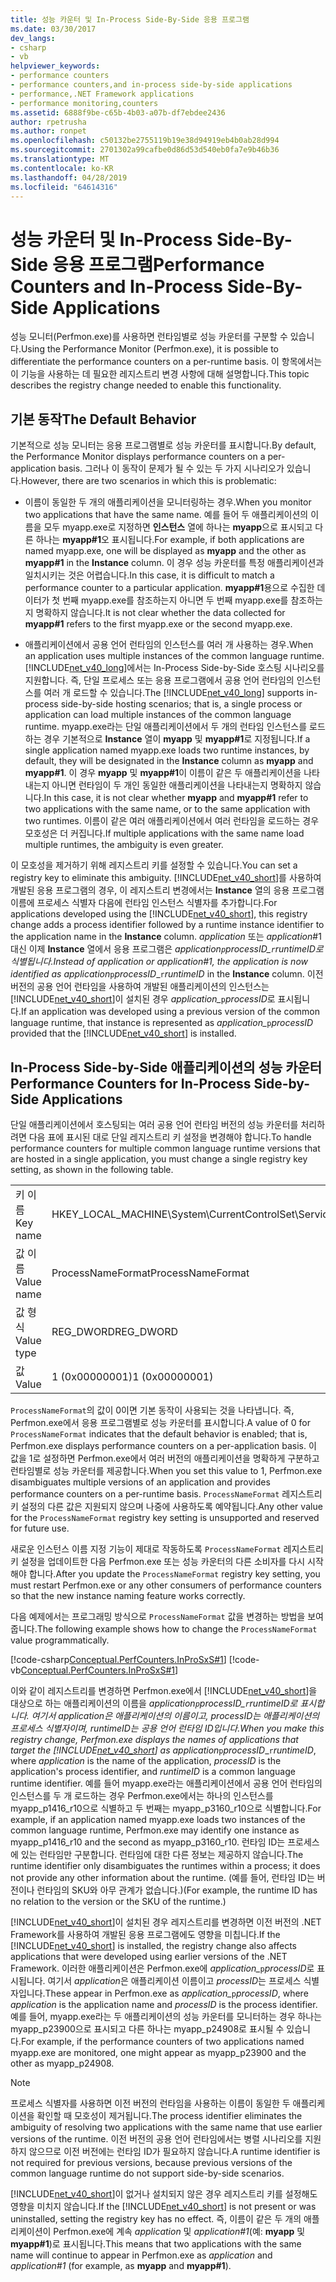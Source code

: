 ```yaml
---
title: 성능 카운터 및 In-Process Side-By-Side 응용 프로그램
ms.date: 03/30/2017
dev_langs:
- csharp
- vb
helpviewer_keywords:
- performance counters
- performance counters,and in-process side-by-side applications
- performance,.NET Framework applications
- performance monitoring,counters
ms.assetid: 6888f9be-c65b-4b03-a07b-df7ebdee2436
author: rpetrusha
ms.author: ronpet
ms.openlocfilehash: c50132be2755119b19e38d94919eb4b0ab28d994
ms.sourcegitcommit: 2701302a99cafbe0d86d53d540eb0fa7e9b46b36
ms.translationtype: MT
ms.contentlocale: ko-KR
ms.lasthandoff: 04/28/2019
ms.locfileid: "64614316"
---
```

# <a name="performance-counters-and-in-process-side-by-side-applications"></a><span data-ttu-id="bd841-102">성능 카운터 및 In-Process Side-By-Side 응용 프로그램</span><span class="sxs-lookup"><span data-stu-id="bd841-102">Performance Counters and In-Process Side-By-Side Applications</span></span>
<span data-ttu-id="bd841-103">성능 모니터(Perfmon.exe)를 사용하면 런타임별로 성능 카운터를 구분할 수 있습니다.</span><span class="sxs-lookup"><span data-stu-id="bd841-103">Using the Performance Monitor (Perfmon.exe), it is possible to differentiate the performance counters on a per-runtime basis.</span></span> <span data-ttu-id="bd841-104">이 항목에서는 이 기능을 사용하는 데 필요한 레지스트리 변경 사항에 대해 설명합니다.</span><span class="sxs-lookup"><span data-stu-id="bd841-104">This topic describes the registry change needed to enable this functionality.</span></span>  
  
## <a name="the-default-behavior"></a><span data-ttu-id="bd841-105">기본 동작</span><span class="sxs-lookup"><span data-stu-id="bd841-105">The Default Behavior</span></span>  
 <span data-ttu-id="bd841-106">기본적으로 성능 모니터는 응용 프로그램별로 성능 카운터를 표시합니다.</span><span class="sxs-lookup"><span data-stu-id="bd841-106">By default, the Performance Monitor displays performance counters on a per-application basis.</span></span> <span data-ttu-id="bd841-107">그러나 이 동작이 문제가 될 수 있는 두 가지 시나리오가 있습니다.</span><span class="sxs-lookup"><span data-stu-id="bd841-107">However, there are two scenarios in which this is problematic:</span></span>  
  
- <span data-ttu-id="bd841-108">이름이 동일한 두 개의 애플리케이션을 모니터링하는 경우.</span><span class="sxs-lookup"><span data-stu-id="bd841-108">When you monitor two applications that have the same name.</span></span> <span data-ttu-id="bd841-109">예를 들어 두 애플리케이션의 이름을 모두 myapp.exe로 지정하면 **인스턴스** 열에 하나는 **myapp**으로 표시되고 다른 하나는 **myapp#1**오 표시됩니다.</span><span class="sxs-lookup"><span data-stu-id="bd841-109">For example, if both applications are named myapp.exe, one will be displayed as **myapp** and the other as **myapp#1** in the **Instance** column.</span></span> <span data-ttu-id="bd841-110">이 경우 성능 카운터를 특정 애플리케이션과 일치시키는 것은 어렵습니다.</span><span class="sxs-lookup"><span data-stu-id="bd841-110">In this case, it is difficult to match a performance counter to a particular application.</span></span> <span data-ttu-id="bd841-111">**myapp#1**용으로 수집한 데이터가 첫 번째 myapp.exe를 참조하는지 아니면 두 번째 myapp.exe를 참조하는지 명확하지 않습니다.</span><span class="sxs-lookup"><span data-stu-id="bd841-111">It is not clear whether the data collected for **myapp#1** refers to the first myapp.exe or the second myapp.exe.</span></span>  
  
- <span data-ttu-id="bd841-112">애플리케이션에서 공용 언어 런타임의 인스턴스를 여러 개 사용하는 경우.</span><span class="sxs-lookup"><span data-stu-id="bd841-112">When an application uses multiple instances of the common language runtime.</span></span> <span data-ttu-id="bd841-113">[!INCLUDE[net_v40_long](../../../includes/net-v40-long-md.md)]에서는 In-Process Side-by-Side 호스팅 시나리오를 지원합니다. 즉, 단일 프로세스 또는 응용 프로그램에서 공용 언어 런타임의 인스턴스를 여러 개 로드할 수 있습니다.</span><span class="sxs-lookup"><span data-stu-id="bd841-113">The [!INCLUDE[net_v40_long](../../../includes/net-v40-long-md.md)] supports in-process side-by-side hosting scenarios; that is, a single process or application can load multiple instances of the common language runtime.</span></span> <span data-ttu-id="bd841-114">myapp.exe라는 단일 애플리케이션에서 두 개의 런타임 인스턴스를 로드하는 경우 기본적으로 **Instance** 열이 **myapp** 및 **myapp#1**로 지정됩니다.</span><span class="sxs-lookup"><span data-stu-id="bd841-114">If a single application named myapp.exe loads two runtime instances, by default, they will be designated in the **Instance** column as **myapp** and **myapp#1**.</span></span> <span data-ttu-id="bd841-115">이 경우 **myapp** 및 **myapp#1**이 이름이 같은 두 애플리케이션을 나타내는지 아니면 런타임이 두 개인 동일한 애플리케이션을 나타내는지 명확하지 않습니다.</span><span class="sxs-lookup"><span data-stu-id="bd841-115">In this case, it is not clear whether **myapp** and **myapp#1** refer to two applications with the same name, or to the same application with two runtimes.</span></span> <span data-ttu-id="bd841-116">이름이 같은 여러 애플리케이션에서 여러 런타임을 로드하는 경우 모호성은 더 커집니다.</span><span class="sxs-lookup"><span data-stu-id="bd841-116">If multiple applications with the same name load multiple runtimes, the ambiguity is even greater.</span></span>  
  
 <span data-ttu-id="bd841-117">이 모호성을 제거하기 위해 레지스트리 키를 설정할 수 있습니다.</span><span class="sxs-lookup"><span data-stu-id="bd841-117">You can set a registry key to eliminate this ambiguity.</span></span> <span data-ttu-id="bd841-118">[!INCLUDE[net_v40_short](../../../includes/net-v40-short-md.md)]를 사용하여 개발된 응용 프로그램의 경우, 이 레지스트리 변경에서는 **Instance** 열의 응용 프로그램 이름에 프로세스 식별자 다음에 런타임 인스턴스 식별자를 추가합니다.</span><span class="sxs-lookup"><span data-stu-id="bd841-118">For applications developed using the [!INCLUDE[net_v40_short](../../../includes/net-v40-short-md.md)], this registry change adds a process identifier followed by a runtime instance identifier to the application name in the **Instance** column.</span></span> <span data-ttu-id="bd841-119">*application* 또는 *application*#1 대신 이제 **Instance** 열에서 응용 프로그램은 *application*_`p`*processID*\_`r`*runtimeID*로 식별됩니다.</span><span class="sxs-lookup"><span data-stu-id="bd841-119">Instead of *application* or *application*#1, the application is now identified as *application*_`p`*processID*\_`r`*runtimeID* in the **Instance** column.</span></span> <span data-ttu-id="bd841-120">이전 버전의 공용 언어 런타임을 사용하여 개발된 애플리케이션의 인스턴스는 [!INCLUDE[net_v40_short](../../../includes/net-v40-short-md.md)]이 설치된 경우 *application\_*`p`*processID*로 표시됩니다.</span><span class="sxs-lookup"><span data-stu-id="bd841-120">If an application was developed using a previous version of the common language runtime, that instance is represented as *application\_*`p`*processID* provided that the [!INCLUDE[net_v40_short](../../../includes/net-v40-short-md.md)] is installed.</span></span>  
  
## <a name="performance-counters-for-in-process-side-by-side-applications"></a><span data-ttu-id="bd841-121">In-Process Side-by-Side 애플리케이션의 성능 카운터</span><span class="sxs-lookup"><span data-stu-id="bd841-121">Performance Counters for In-Process Side-by-Side Applications</span></span>  
 <span data-ttu-id="bd841-122">단일 애플리케이션에서 호스팅되는 여러 공용 언어 런타임 버전의 성능 카운터를 처리하려면 다음 표에 표시된 대로 단일 레지스트리 키 설정을 변경해야 합니다.</span><span class="sxs-lookup"><span data-stu-id="bd841-122">To handle performance counters for multiple common language runtime versions that are hosted in a single application, you must change a single registry key setting, as shown in the following table.</span></span>  
  
|||  
|-|-|  
|<span data-ttu-id="bd841-123">키 이름</span><span class="sxs-lookup"><span data-stu-id="bd841-123">Key name</span></span>|<span data-ttu-id="bd841-124">HKEY_LOCAL_MACHINE\System\CurrentControlSet\Services\\.NETFramework\Performance</span><span class="sxs-lookup"><span data-stu-id="bd841-124">HKEY_LOCAL_MACHINE\System\CurrentControlSet\Services\\.NETFramework\Performance</span></span>|  
|<span data-ttu-id="bd841-125">값 이름</span><span class="sxs-lookup"><span data-stu-id="bd841-125">Value name</span></span>|<span data-ttu-id="bd841-126">ProcessNameFormat</span><span class="sxs-lookup"><span data-stu-id="bd841-126">ProcessNameFormat</span></span>|  
|<span data-ttu-id="bd841-127">값 형식</span><span class="sxs-lookup"><span data-stu-id="bd841-127">Value type</span></span>|<span data-ttu-id="bd841-128">REG_DWORD</span><span class="sxs-lookup"><span data-stu-id="bd841-128">REG_DWORD</span></span>|  
|<span data-ttu-id="bd841-129">값</span><span class="sxs-lookup"><span data-stu-id="bd841-129">Value</span></span>|<span data-ttu-id="bd841-130">1 (0x00000001)</span><span class="sxs-lookup"><span data-stu-id="bd841-130">1 (0x00000001)</span></span>|  
  
 <span data-ttu-id="bd841-131">`ProcessNameFormat`의 값이 0이면 기본 동작이 사용되는 것을 나타냅니다. 즉, Perfmon.exe에서 응용 프로그램별로 성능 카운터를 표시합니다.</span><span class="sxs-lookup"><span data-stu-id="bd841-131">A value of 0 for `ProcessNameFormat` indicates that the default behavior is enabled; that is, Perfmon.exe displays performance counters on a per-application basis.</span></span> <span data-ttu-id="bd841-132">이 값을 1로 설정하면 Perfmon.exe에서 여러 버전의 애플리케이션을 명확하게 구분하고 런타임별로 성능 카운터를 제공합니다.</span><span class="sxs-lookup"><span data-stu-id="bd841-132">When you set this value to 1, Perfmon.exe disambiguates multiple versions of an application and provides performance counters on a per-runtime basis.</span></span> <span data-ttu-id="bd841-133">`ProcessNameFormat` 레지스트리 키 설정의 다른 값은 지원되지 않으며 나중에 사용하도록 예약됩니다.</span><span class="sxs-lookup"><span data-stu-id="bd841-133">Any other value for the `ProcessNameFormat` registry key setting is unsupported and reserved for future use.</span></span>  
  
 <span data-ttu-id="bd841-134">새로운 인스턴스 이름 지정 기능이 제대로 작동하도록 `ProcessNameFormat` 레지스트리 키 설정을 업데이트한 다음 Perfmon.exe 또는 성능 카운터의 다른 소비자를 다시 시작해야 합니다.</span><span class="sxs-lookup"><span data-stu-id="bd841-134">After you update the `ProcessNameFormat` registry key setting, you must restart Perfmon.exe or any other consumers of performance counters so that the new instance naming feature works correctly.</span></span>  
  
 <span data-ttu-id="bd841-135">다음 예제에서는 프로그래밍 방식으로 `ProcessNameFormat` 값을 변경하는 방법을 보여 줍니다.</span><span class="sxs-lookup"><span data-stu-id="bd841-135">The following example shows how to change the `ProcessNameFormat` value programmatically.</span></span>  
  
 [!code-csharp[Conceptual.PerfCounters.InProSxS#1](../../../samples/snippets/csharp/VS_Snippets_CLR/conceptual.perfcounters.inprosxs/cs/regsetting1.cs#1)]
 [!code-vb[Conceptual.PerfCounters.InProSxS#1](../../../samples/snippets/visualbasic/VS_Snippets_CLR/conceptual.perfcounters.inprosxs/vb/regsetting1.vb#1)]  
  
 <span data-ttu-id="bd841-136">이와 같이 레지스트리를 변경하면 Perfmon.exe에서 [!INCLUDE[net_v40_short](../../../includes/net-v40-short-md.md)]을 대상으로 하는 애플리케이션의 이름을 *application*_`p`*processID*\_`r`*runtimeID*로 표시합니다. 여기서 *application*은 애플리케이션의 이름이고, *processID*는 애플리케이션의 프로세스 식별자이며, *runtimeID*는 공용 언어 런타임 ID입니다.</span><span class="sxs-lookup"><span data-stu-id="bd841-136">When you make this registry change, Perfmon.exe displays the names of applications that target the [!INCLUDE[net_v40_short](../../../includes/net-v40-short-md.md)] as *application*_`p`*processID*\_`r`*runtimeID*, where *application* is the name of the application, *processID* is the application's process identifier, and *runtimeID* is a common language runtime identifier.</span></span> <span data-ttu-id="bd841-137">예를 들어 myapp.exe라는 애플리케이션에서 공용 언어 런타임의 인스턴스를 두 개 로드하는 경우 Perfmon.exe에서는 하나의 인스턴스를 myapp_p1416_r10으로 식별하고 두 번째는 myapp_p3160_r10으로 식별합니다.</span><span class="sxs-lookup"><span data-stu-id="bd841-137">For example, if an application named myapp.exe loads two instances of the common language runtime, Perfmon.exe may identify one instance as myapp_p1416_r10 and the second as myapp_p3160_r10.</span></span> <span data-ttu-id="bd841-138">런타임 ID는 프로세스에 있는 런타임만 구분합니다. 런타임에 대한 다른 정보는 제공하지 않습니다.</span><span class="sxs-lookup"><span data-stu-id="bd841-138">The runtime identifier only disambiguates the runtimes within a process; it does not provide any other information about the runtime.</span></span> <span data-ttu-id="bd841-139">(예를 들어, 런타임 ID는 버전이나 런타임의 SKU와 아무 관계가 없습니다.)</span><span class="sxs-lookup"><span data-stu-id="bd841-139">(For example, the runtime ID has no relation to the version or the SKU of the runtime.)</span></span>  
  
 <span data-ttu-id="bd841-140">[!INCLUDE[net_v40_short](../../../includes/net-v40-short-md.md)]이 설치된 경우 레지스트리를 변경하면 이전 버전의 .NET Framework를 사용하여 개발된 응용 프로그램에도 영향을 미칩니다.</span><span class="sxs-lookup"><span data-stu-id="bd841-140">If the [!INCLUDE[net_v40_short](../../../includes/net-v40-short-md.md)] is installed, the registry change also affects applications that were developed using earlier versions of the .NET Framework.</span></span> <span data-ttu-id="bd841-141">이러한 애플리케이션은 Perfmon.exe에 *application_*`p`*processID*로 표시됩니다. 여기서 *application*은 애플리케이션 이름이고 *processID*는 프로세스 식별자입니다.</span><span class="sxs-lookup"><span data-stu-id="bd841-141">These appear in Perfmon.exe as *application_*`p`*processID*, where *application* is the application name and *processID* is the process identifier.</span></span> <span data-ttu-id="bd841-142">예를 들어, myapp.exe라는 두 애플리케이션의 성능 카운터를 모니터하는 경우 하나는 myapp_p23900으로 표시되고 다른 하나는 myapp_p24908로 표시될 수 있습니다.</span><span class="sxs-lookup"><span data-stu-id="bd841-142">For example, if the performance counters of two applications named myapp.exe are monitored, one might appear as myapp_p23900 and the other as myapp_p24908.</span></span>  
  
> [!NOTE]
>  <span data-ttu-id="bd841-143">프로세스 식별자를 사용하면 이전 버전의 런타임을 사용하는 이름이 동일한 두 애플리케이션을 확인할 때 모호성이 제거됩니다.</span><span class="sxs-lookup"><span data-stu-id="bd841-143">The process identifier eliminates the ambiguity of resolving two applications with the same name that use earlier versions of the runtime.</span></span> <span data-ttu-id="bd841-144">이전 버전의 공용 언어 런타임에서는 병렬 시나리오를 지원하지 않으므로 이전 버전에는 런타임 ID가 필요하지 않습니다.</span><span class="sxs-lookup"><span data-stu-id="bd841-144">A runtime identifier is not required for previous versions, because previous versions of the common language runtime do not support side-by-side scenarios.</span></span>  
  
 <span data-ttu-id="bd841-145">[!INCLUDE[net_v40_short](../../../includes/net-v40-short-md.md)]이 없거나 설치되지 않은 경우 레지스트리 키를 설정해도 영향을 미치지 않습니다.</span><span class="sxs-lookup"><span data-stu-id="bd841-145">If the [!INCLUDE[net_v40_short](../../../includes/net-v40-short-md.md)] is not present or was uninstalled, setting the registry key has no effect.</span></span> <span data-ttu-id="bd841-146">즉, 이름이 같은 두 개의 애플리케이션이 Perfmon.exe에 계속 *application* 및 *application#1*(예: **myapp** 및 **myapp#1**)로 표시됩니다.</span><span class="sxs-lookup"><span data-stu-id="bd841-146">This means that two applications with the same name will continue to appear in Perfmon.exe as *application* and *application#1* (for example, as **myapp** and **myapp#1**).</span></span>
